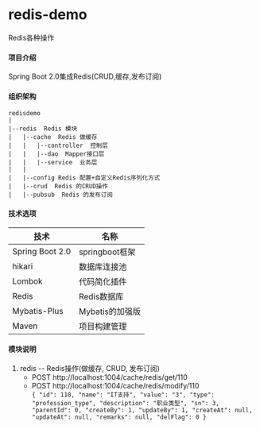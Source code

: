 # redis-demo
Redis各种操作

#### 项目介绍
Spring Boot 2.0集成Redis(CRUD,缓存,发布订阅)

####  组织架构
```$xslt
redisdemo
|
|--redis  Redis 模块
|   |--cache  Redis 做缓存
|   |   |--controller  控制层
|   |   |--dao  Mapper接口层  
|   |   |--service  业务层
|   |   
|   |--config Redis 配置+自定义Redis序列化方式
|   |--crud  Redis 的CRUD操作
|   |--pubsub  Redis 的发布订阅

```

####  技术选项

技术|名称
---|---|
Spring Boot 2.0|springboot框架 
hikari|数据库连接池
Lombok|代码简化插件
Redis|Redis数据库
Mybatis-Plus|Mybatis的加强版
Maven|项目构建管理

#### 模块说明

1. redis -- Redis操作(做缓存, CRUD, 发布订阅)
    * POST http://localhost:1004/cache/redis/get/110  
    * POST http://localhost:1004/cache/redis/modify/110  
        `
            {
              "id": 110,
              "name": "IT支持",
              "value": "3",
              "type": "profession_type",
              "description": "职业类型",
              "sn": 3,
              "parentId": 0,
              "createBy": 1,
              "updateBy": 1,
              "createAt": null,
              "updateAt": null,
              "remarks": null,
              "delFlag": 0
            }
        `  